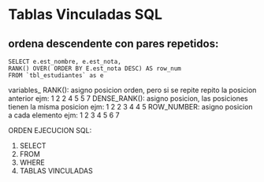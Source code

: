 # Tablas Vinculadas SQL


## ordena descendente con pares repetidos:

~~~
SELECT e.est_nombre, e.est_nota,
RANK() OVER( ORDER BY E.est_nota DESC) AS row_num
FROM `tbl_estudiantes` as e
~~~


variables_
RANK(): asigno posicion orden, pero si se repite repito la posicion anterior ejm: 1 2 2 4 5 5 7
DENSE_RANK(): asigno posicion, las posiciones tienen la misma posicion ejm: 1 2 2 3 4 4 5
ROW_NUMBER: asigno posicion a cada elemento ejm: 1 2 3 4 5 6 7

ORDEN EJECUCION SQL:
1. SELECT
2. FROM
3. WHERE
4. TABLAS VINCULADAS